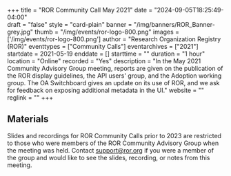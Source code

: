 +++
title = "ROR Community Call May 2021" 
date = "2024-09-05T18:25:49-04:00"  
draft = "false" 
style = "card-plain" 
banner = "/img/banners/ROR_Banner-grey.jpg" 
thumb = "/img/events/ror-logo-800.png" 
images = ['/img/events/ror-logo-800.png']
author = "Research Organization Registry (ROR)" 
eventtypes = ["Community Calls"]
eventarchives = ["2021"]
startdate = 2021-05-19
enddate = []
starttime = ""
duration = "1 hour"
location = "Online"
recorded = "Yes"
description = "In the May 2021 Community Advisory Group meeting, reports are given on the publication of the ROR display guidelines, the API users' group, and the Adoption working group. The OA Switchboard gives an update on its use of ROR, and we ask for feedback on exposing additional metadata in the UI."
website = ""
reglink = ""
+++

## Materials 

Slides and recordings for ROR Community Calls prior to 2023 are restricted to those who were members of the ROR Community Advisory Group when the meeting was held. Contact support@ror.org if you were a member of the group and would like to see the slides, recording, or notes from this meeting.  